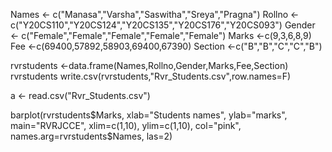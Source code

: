 Names <- c("Manasa","Varsha","Saswitha","Sreya","Pragna")
Rollno <- c("Y20CS110","Y20CS124","Y20CS135","Y20CS176","Y20CS093")
Gender <- c("Female","Female","Female","Female","Female")
Marks <-c(9,3,6,8,9)
Fee <-c(69400,57892,58903,69400,67390)
Section <-c("B","B","C","C","B")

rvrstudents <-data.frame(Names,Rollno,Gender,Marks,Fee,Section)
rvrstudents
write.csv(rvrstudents,"Rvr_Students.csv",row.names=F)

a <- read.csv("Rvr_Students.csv")


barplot(rvrstudents$Marks,
        xlab="Students names",
        ylab="marks",
        main="RVRJCCE",
        xlim=c(1,10),
        ylim=c(1,10),
        col="pink",
        names.arg=rvrstudents$Names,
        las=2)
